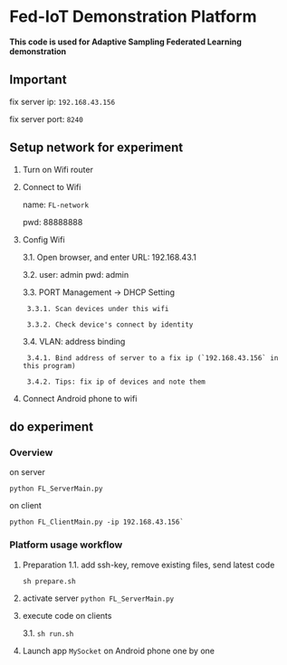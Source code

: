 # Fed-IoT Demonstration Platform
**This code is used for Adaptive Sampling Federated Learning demonstration**

## Important

fix server ip: `192.168.43.156`

fix server port: `8240`


## Setup network for experiment
1. Turn on Wifi router
2. Connect to Wifi

    name: `FL-network`

    pwd: 88888888

3. Config Wifi

    3.1. Open browser, and enter URL: 192.168.43.1 

    3.2. user: admin pwd: admin

    3.3. PORT Management -> DHCP Setting

        3.3.1. Scan devices under this wifi

        3.3.2. Check device's connect by identity

    3.4. VLAN: address binding
        
        3.4.1. Bind address of server to a fix ip (`192.168.43.156` in this program)

        3.4.2. Tips: fix ip of devices and note them

4.  Connect Android phone to wifi

## do experiment

### Overview
on server
```
python FL_ServerMain.py
```

on client
```
python FL_ClientMain.py -ip 192.168.43.156`
```
### Platform usage workflow

1. Preparation
    1.1. add ssh-key, remove existing files, send latest code 
    ```
    sh prepare.sh
    ```
 

2. activate server `python FL_ServerMain.py`
   
3. execute code on clients

    3.1.   `sh run.sh`

4. Launch app `MySocket` on Android phone one by one